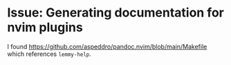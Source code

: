 # Issue: Generating documentation for nvim plugins

I found <https://github.com/aspeddro/pandoc.nvim/blob/main/Makefile> which references `lemmy-help`.